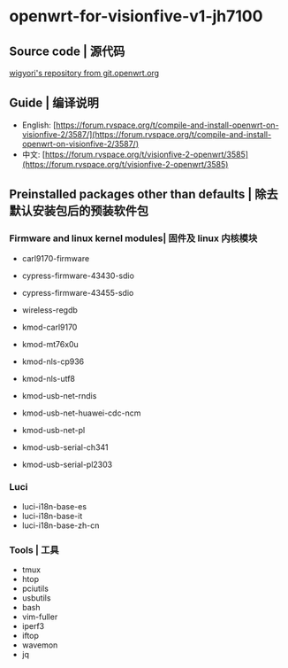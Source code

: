 # openwrt-for-visionfive-v1-jh7100

## Source code | 源代码 ##
[wigyori's repository from git.openwrt.org](https://git.openwrt.org/?p=openwrt/staging/wigyori.git;a=shortlog;h=refs/heads/riscv-jh71x0-202308b)

## Guide | 编译说明 ##
* English: [https://forum.rvspace.org/t/compile-and-install-openwrt-on-visionfive-2/3587/](https://forum.rvspace.org/t/compile-and-install-openwrt-on-visionfive-2/3587/)
* 中文: [https://forum.rvspace.org/t/visionfive-2-openwrt/3585](https://forum.rvspace.org/t/visionfive-2-openwrt/3585)

## Preinstalled packages other than defaults | 除去默认安装包后的预装软件包 ##
### Firmware and linux kernel modules| 固件及 linux 内核模块 ###
* carl9170-firmware
* cypress-firmware-43430-sdio
* cypress-firmware-43455-sdio
* wireless-regdb

* kmod-carl9170
* kmod-mt76x0u
* kmod-nls-cp936
* kmod-nls-utf8

* kmod-usb-net-rndis
* kmod-usb-net-huawei-cdc-ncm
* kmod-usb-net-pl
* kmod-usb-serial-ch341
* kmod-usb-serial-pl2303

### Luci ###
* luci-i18n-base-es
* luci-i18n-base-it
* luci-i18n-base-zh-cn

### Tools | 工具 ###
* tmux
* htop
* pciutils
* usbutils
* bash
* vim-fuller
* iperf3
* iftop
* wavemon
* jq
